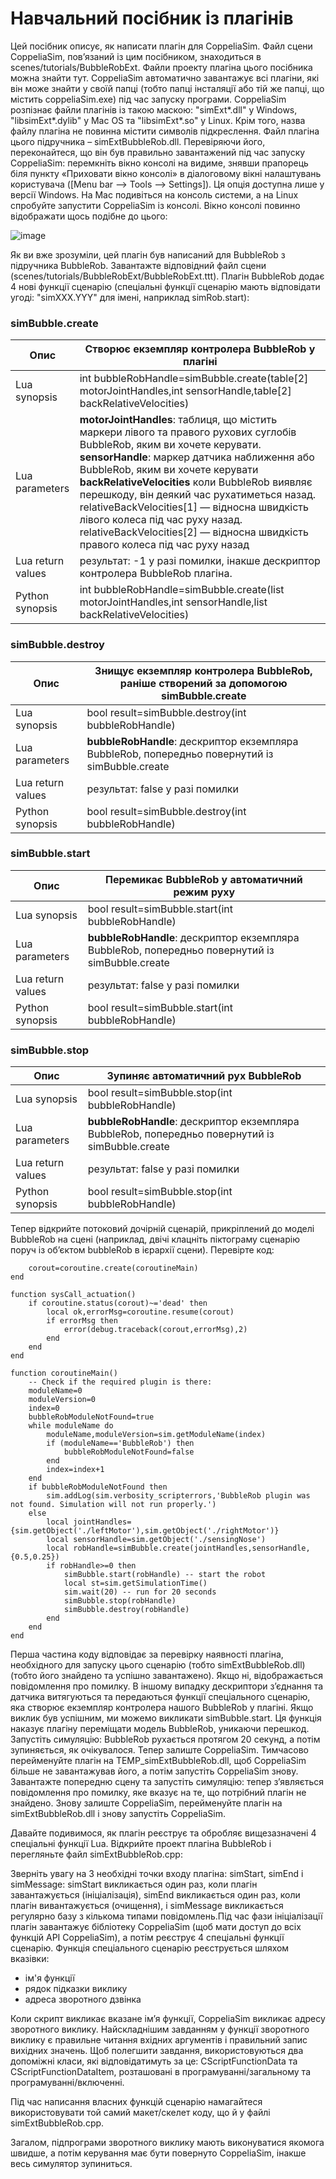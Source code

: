 # Навчальний посібник із плагінів #
Цей посібник описує, як написати плагін для CoppeliaSim. Файл сцени CoppeliaSim, пов’язаний із цим посібником, знаходиться в scenes/tutorials/BubbleRobExt. Файли проекту плагіна цього посібника можна знайти тут.
CoppeliaSim автоматично завантажує всі плагіни, які він може знайти у своїй папці (тобто папці інсталяції або тій же папці, що містить coppeliaSim.exe) під час запуску програми. CoppeliaSim розпізнає файли плагінів із такою маскою: "simExt*.dll" у Windows, "libsimExt*.dylib" у Mac OS та "libsimExt*.so" у Linux. Крім того, назва файлу плагіна не повинна містити символів підкреслення. Файл плагіна цього підручника – simExtBubbleRob.dll. Перевіряючи його, переконайтеся, що він був правильно завантажений під час запуску CoppeliaSim: перемкніть вікно консолі на видиме, знявши прапорець біля пункту «Приховати вікно консолі» в діалоговому вікні налаштувань користувача ([Menu bar --> Tools --> Settings]). Ця опція доступна лише у версії Windows. На Mac подивіться на консоль системи, а на Linux спробуйте запустити CoppeliaSim із консолі. Вікно консолі повинно відображати щось подібне до цього:

![image](https://user-images.githubusercontent.com/121936602/217090408-3129d288-dc0a-44ff-8d99-769075f2eaa8.png)

Як ви вже зрозуміли, цей плагін був написаний для BubbleRob з підручника BubbleRob. Завантажте відповідний файл сцени (scenes/tutorials/BubbleRobExt/BubbleRobExt.ttt). Плагін BubbleRob додає 4 нові функції сценарію (спеціальні функції сценарію мають відповідати угоді: "simXXX.YYY" для імені, наприклад simRob.start):

### simBubble.create ###
| Oпис | Створює екземпляр контролера BubbleRob у плагіні |
| --- | --- |
| Lua synopsis  | int bubbleRobHandle=simBubble.create(table[2] motorJointHandles,int sensorHandle,table[2] backRelativeVelocities) |
| Lua parameters  | **motorJointHandles**: таблиця, що містить маркери лівого та правого рухових суглобів BubbleRob, яким ви хочете керувати. **sensorHandle**: маркер датчика наближення або BubbleRob, яким ви хочете керувати  **backRelativeVelocities** коли BubbleRob виявляє перешкоду, він деякий час рухатиметься назад. relativeBackVelocities[1] — відносна швидкість лівого колеса під час руху назад. relativeBackVelocities[2] — відносна швидкість правого колеса під час руху назад |
| Lua return values | результат: -1 у разі помилки, інакше дескриптор контролера BubbleRob плагіна. |
| Python synopsis | int bubbleRobHandle=simBubble.create(list motorJointHandles,int sensorHandle,list backRelativeVelocities)

### simBubble.destroy ###
| Oпис | Знищує екземпляр контролера BubbleRob, раніше створений за допомогою simBubble.create |
| --- | --- |
| Lua synopsis | bool result=simBubble.destroy(int bubbleRobHandle) |
| Lua parameters | **bubbleRobHandle**: дескриптор екземпляра BubbleRob, попередньо повернутий із simBubble.create |
| Lua return values | результат: false у разі помилки |
| Python synopsis | bool result=simBubble.destroy(int bubbleRobHandle) |

### simBubble.start ###
| Oпис | Перемикає BubbleRob у автоматичний режим руху |
| --- | --- |
| Lua synopsis | bool result=simBubble.start(int bubbleRobHandle) |
| Lua parameters | **bubbleRobHandle**: дескриптор екземпляра BubbleRob, попередньо повернутий із simBubble.create |
| Lua return values | результат: false у разі помилки |
| Python synopsis | bool result=simBubble.start(int bubbleRobHandle) |

### simBubble.stop ###
| Oпис | Зупиняє автоматичний рух BubbleRob |
| --- | --- |
| Lua synopsis | bool result=simBubble.stop(int bubbleRobHandle) |
| Lua parameters | **bubbleRobHandle**: дескриптор екземпляра BubbleRob, попередньо повернутий із simBubble.create |
| Lua return values | результат: false у разі помилки |
| Python synopsis | bool result=simBubble.stop(int bubbleRobHandle) |

Тепер відкрийте потоковий дочірній сценарій, прикріплений до моделі BubbleRob на сцені (наприклад, двічі клацніть піктограму сценарію поруч із об’єктом bubbleRob в ієрархії сцени). Перевірте код:

```function sysCall_init()
    corout=coroutine.create(coroutineMain)
end

function sysCall_actuation()
    if coroutine.status(corout)~='dead' then
        local ok,errorMsg=coroutine.resume(corout)
        if errorMsg then
            error(debug.traceback(corout,errorMsg),2)
        end
    end
end

function coroutineMain()
    -- Check if the required plugin is there:
    moduleName=0
    moduleVersion=0
    index=0
    bubbleRobModuleNotFound=true
    while moduleName do
        moduleName,moduleVersion=sim.getModuleName(index)
        if (moduleName=='BubbleRob') then
            bubbleRobModuleNotFound=false
        end
        index=index+1
    end
    if bubbleRobModuleNotFound then
        sim.addLog(sim.verbosity_scripterrors,'BubbleRob plugin was not found. Simulation will not run properly.')
    else
        local jointHandles={sim.getObject('./leftMotor'),sim.getObject('./rightMotor')}
        local sensorHandle=sim.getObject('./sensingNose')
        local robHandle=simBubble.create(jointHandles,sensorHandle,{0.5,0.25})
        if robHandle>=0 then
            simBubble.start(robHandle) -- start the robot
            local st=sim.getSimulationTime()
            sim.wait(20) -- run for 20 seconds
            simBubble.stop(robHandle)
            simBubble.destroy(robHandle)
        end
    end
end
```
Перша частина коду відповідає за перевірку наявності плагіна, необхідного для запуску цього сценарію (тобто simExtBubbleRob.dll) (тобто його знайдено та успішно завантажено). Якщо ні, відображається повідомлення про помилку. В іншому випадку дескриптори з’єднання та датчика витягуються та передаються функції спеціального сценарію, яка створює екземпляр контролера нашого BubbleRob у плагіні. Якщо виклик був успішним, ми можемо викликати simBubble.start. Ця функція наказує плагіну переміщати модель BubbleRob, уникаючи перешкод. Запустіть симуляцію: BubbleRob рухається протягом 20 секунд, а потім зупиняється, як очікувалося. Тепер залиште CoppeliaSim. Тимчасово перейменуйте плагін на TEMP_simExtBubbleRob.dll, щоб CoppeliaSim більше не завантажував його, а потім запустіть CoppeliaSim знову. Завантажте попередню сцену та запустіть симуляцію: тепер з’являється повідомлення про помилку, яке вказує на те, що потрібний плагін не знайдено. Знову залиште CoppeliaSim, перейменуйте плагін на simExtBubbleRob.dll і знову запустіть CoppeliaSim.

Давайте подивимося, як плагін реєструє та обробляє вищезазначені 4 спеціальні функції Lua. Відкрийте проект плагіна BubbleRob і перегляньте файл simExtBubbleRob.cpp:

Зверніть увагу на 3 необхідні точки входу плагіна: simStart, simEnd і simMessage: simStart викликається один раз, коли плагін завантажується (ініціалізація), simEnd викликається один раз, коли плагін вивантажується (очищення), і simMessage викликається регулярно базу з кількома типами повідомлень.Під час фази ініціалізації плагін завантажує бібліотеку CoppeliaSim (щоб мати доступ до всіх функцій API CoppeliaSim), а потім реєструє 4 спеціальні функції сценарію. Функція спеціального сценарію реєструється шляхом вказівки:
- ім'я функції
- рядок підказки виклику
- адреса зворотного дзвінка

Коли скрипт викликає вказане ім’я функції, CoppeliaSim викликає адресу зворотного виклику. Найскладнішим завданням у функції зворотного виклику є правильне читання вхідних аргументів і правильний запис вихідних значень. Щоб полегшити завдання, використовуються два допоміжні класи, які відповідатимуть за це: CScriptFunctionData та CScriptFunctionDataItem, розташовані в програмуванні/загальному та програмуванні/включенні.

Під час написання власних функцій сценарію намагайтеся використовувати той самий макет/скелет коду, що й у файлі simExtBubbleRob.cpp.

Загалом, підпрограми зворотного виклику мають виконуватися якомога швидше, а потім керування має бути повернуто CoppeliaSim, інакше весь симулятор зупиниться.
